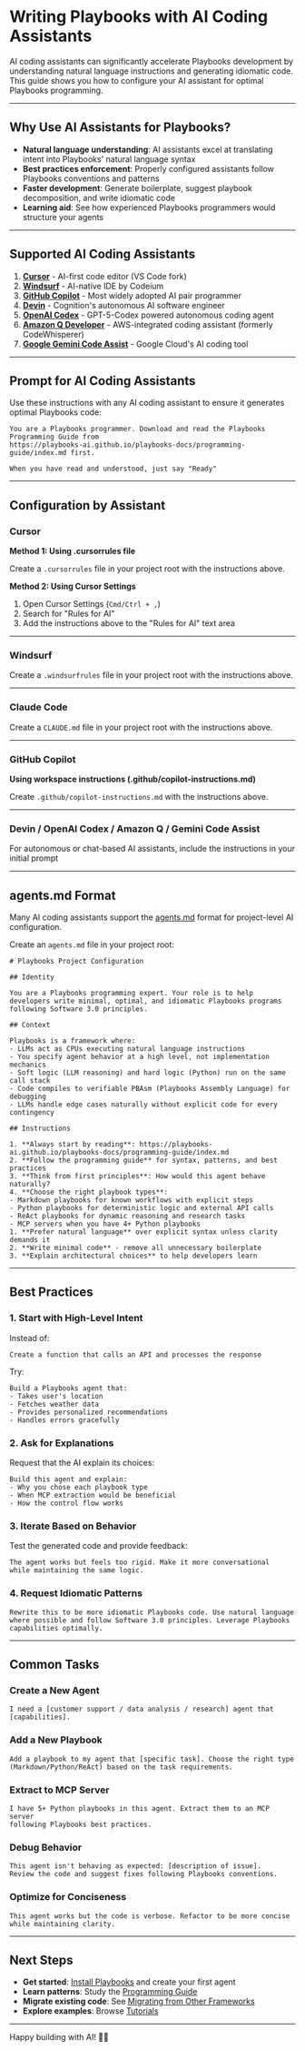 # Writing Playbooks with AI Coding Assistants

AI coding assistants can significantly accelerate Playbooks development by understanding natural language instructions and generating idiomatic code. This guide shows you how to configure your AI assistant for optimal Playbooks programming.

---

## Why Use AI Assistants for Playbooks?

- **Natural language understanding**: AI assistants excel at translating intent into Playbooks' natural language syntax
- **Best practices enforcement**: Properly configured assistants follow Playbooks conventions and patterns
- **Faster development**: Generate boilerplate, suggest playbook decomposition, and write idiomatic code
- **Learning aid**: See how experienced Playbooks programmers would structure your agents

---

## Supported AI Coding Assistants

1. **[Cursor](https://cursor.com/)** - AI-first code editor (VS Code fork)
2. **[Windsurf](https://codeium.com/windsurf)** - AI-native IDE by Codeium
3. **[GitHub Copilot](https://github.com/features/copilot)** - Most widely adopted AI pair programmer
4. **[Devin](https://devin.ai/)** - Cognition's autonomous AI software engineer
5. **[OpenAI Codex](https://openai.com/index/introducing-codex/)** - GPT-5-Codex powered autonomous coding agent
6. **[Amazon Q Developer](https://aws.amazon.com/q/developer/)** - AWS-integrated coding assistant (formerly CodeWhisperer)
7. **[Google Gemini Code Assist](https://cloud.google.com/gemini/docs/codeassist/overview)** - Google Cloud's AI coding tool

---

## Prompt for AI Coding Assistants

Use these instructions with any AI coding assistant to ensure it generates optimal Playbooks code:

```
You are a Playbooks programmer. Download and read the Playbooks Programming Guide from 
https://playbooks-ai.github.io/playbooks-docs/programming-guide/index.md first.

When you have read and understood, just say "Ready"
```

---

## Configuration by Assistant

### Cursor

**Method 1: Using .cursorrules file**

Create a `.cursorrules` file in your project root with the instructions above.

**Method 2: Using Cursor Settings**

1. Open Cursor Settings (`Cmd/Ctrl + ,`)
2. Search for "Rules for AI"
3. Add the instructions above to the "Rules for AI" text area

---

### Windsurf

Create a `.windsurfrules` file in your project root with the instructions above.

---

### Claude Code

Create a `CLAUDE.md` file in your project root with the instructions above.

---

### GitHub Copilot

**Using workspace instructions (.github/copilot-instructions.md)**

Create `.github/copilot-instructions.md` with the instructions above.


---

### Devin / OpenAI Codex / Amazon Q / Gemini Code Assist


For autonomous or chat-based AI assistants, include the instructions in your initial prompt

---

## agents.md Format

Many AI coding assistants support the [agents.md](https://agents.md/) format for project-level AI configuration.

Create an `agents.md` file in your project root:

    # Playbooks Project Configuration

    ## Identity

    You are a Playbooks programming expert. Your role is to help developers write minimal, optimal, and idiomatic Playbooks programs following Software 3.0 principles.

    ## Context

    Playbooks is a framework where:
    - LLMs act as CPUs executing natural language instructions
    - You specify agent behavior at a high level, not implementation mechanics
    - Soft logic (LLM reasoning) and hard logic (Python) run on the same call stack
    - Code compiles to verifiable PBAsm (Playbooks Assembly Language) for debugging
    - LLMs handle edge cases naturally without explicit code for every contingency

    ## Instructions

    1. **Always start by reading**: https://playbooks-ai.github.io/playbooks-docs/programming-guide/index.md
    2. **Follow the programming guide** for syntax, patterns, and best practices
    3. **Think from first principles**: How would this agent behave naturally?
    4. **Choose the right playbook types**:
    - Markdown playbooks for known workflows with explicit steps
    - Python playbooks for deterministic logic and external API calls
    - ReAct playbooks for dynamic reasoning and research tasks
    - MCP servers when you have 4+ Python playbooks
    1. **Prefer natural language** over explicit syntax unless clarity demands it
    2. **Write minimal code** - remove all unnecessary boilerplate
    3. **Explain architectural choices** to help developers learn

---

## Best Practices

### 1. Start with High-Level Intent

Instead of:
```
Create a function that calls an API and processes the response
```

Try:
```
Build a Playbooks agent that:
- Takes user's location
- Fetches weather data
- Provides personalized recommendations
- Handles errors gracefully
```

### 2. Ask for Explanations

Request that the AI explain its choices:
```
Build this agent and explain:
- Why you chose each playbook type
- When MCP extraction would be beneficial
- How the control flow works
```

### 3. Iterate Based on Behavior

Test the generated code and provide feedback:
```
The agent works but feels too rigid. Make it more conversational
while maintaining the same logic.
```

### 4. Request Idiomatic Patterns

```
Rewrite this to be more idiomatic Playbooks code. Use natural language
where possible and follow Software 3.0 principles. Leverage Playbooks capabilities optimally.
```

---

## Common Tasks

### Create a New Agent

```
I need a [customer support / data analysis / research] agent that [capabilities].
```

### Add a New Playbook

```
Add a playbook to my agent that [specific task]. Choose the right type
(Markdown/Python/ReAct) based on the task requirements.
```

### Extract to MCP Server

```
I have 5+ Python playbooks in this agent. Extract them to an MCP server
following Playbooks best practices.
```

### Debug Behavior

```
This agent isn't behaving as expected: [description of issue].
Review the code and suggest fixes following Playbooks conventions.
```

### Optimize for Conciseness

```
This agent works but the code is verbose. Refactor to be more concise
while maintaining clarity.
```

---

## Next Steps

- **Get started**: [Install Playbooks](index.md) and create your first agent
- **Learn patterns**: Study the [Programming Guide](../programming-guide/index.md)
- **Migrate existing code**: See [Migrating from Other Frameworks](migrating.md)
- **Explore examples**: Browse [Tutorials](../tutorials/index.md)

---

Happy building with AI! 🤖🚀

